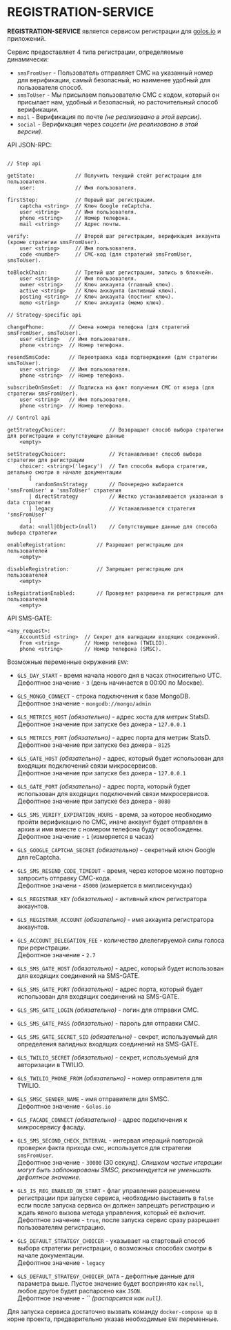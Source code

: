 # REGISTRATION-SERVICE

**REGISTRATION-SERVICE** является сервисом регистрации для [golos.io](https://golos.io) и приложений.

Сервис предоставляет 4 типа регистрации, определяемые динамически:
 
 - `smsFromUser` - Пользователь отправляет СМС на указанный номер для верификации, самый безопасный, но наименее удобный для пользователя способ.
 - `smsToUser` - Мы присылаем пользователю СМС с кодом, который он присылает нам, удобный и безопасный, но расточительный способ верификации.
 - `mail` - Верификация по почте *(не реализовано в этой версии)*.
 - `social` - Верификация через *соцсети (не реализовано в этой версии)*.
 
API JSON-RPC:

 ```
 
 // Step api
 
 getState:             // Получить текущий стейт регистрации для пользователя.
     user:             // Имя пользователя.
 
 firstStep:            // Первый шаг регистрации.
     captcha <string>  // Ключ Google reCaptcha.
     user <string>     // Имя пользователя.
     phone <string>    // Номер телефона.
     mail <string>     // Адрес почты.
     
 verify:               // Второй шаг регистрации, верификация аккаунта (кроме стратегии smsFromUser).
     user <string>     // Имя пользователя.
     code <number>     // СМС-код (для стратегий smsFromUser, smsToUser).
     
 toBlockChain:         // Третий шаг регистрации, запись в блокчейн.
     user <string>     // Имя пользователя.
     owner <string>    // Ключ аккаунта (главный ключ).
     active <string>   // Ключ аккаунта (активный ключ).
     posting <string>  // Ключ аккаунта (постинг ключ).
     memo <string>     // Ключ аккаунта (мемо ключ).
     
 // Strategy-specific api    
     
 changePhone:        // Смена номера телефона (для стратегий smsFromUser, smsToUser).
     user <string>   // Имя пользователя.
     phone <string>  // Номер телефона.
     
 resendSmsCode:      // Переотравка кода подтверждения (для стратегии smsToUser).
     user <string>   // Имя пользователя.
     phone <string>  // Номер телефона.
     
 subscribeOnSmsGet:  // Подписка на факт получения СМС от юзера (для стратегии smsFromUser).
     user <string>   // Имя пользователя.
     phone <string>  // Номер телефона. 
     
 // Control api    
 
 getStrategyChoicer:              // Возвращает способ выбора стратегии для регистрации и сопутствующие данные
     <empty>
     
 setStrategyChoicer:              // Устанавливает способ выбора стратегии для регистрации
     choicer: <string>('legacy')  // Тип способа выбора стратегии, детально смотри в начале документации          
        [
          randomSmsStrategy       // Поочередно выбирается 'smsFromUser' и 'smsToUser' стратегия
        | directStrategy          // Жестко устанавливается указанная в data стратегия
        | legacy                  // Устанавливается стратегия 'smsFromUser'
        ]   
     data: <null|Object>(null)    // Сопутствующие данные для способа выбора стратегии
 
 enableRegistration:          // Разрешает регистрацию для пользователей
     <empty>
 
 disableRegistration:         // Запрещает регистрацию для пользователей
     <empty>
 
 isRegistrationEnabled:       // Проверяет разрешена ли регистрация для пользователей
     <empty>    
 ```

API SMS-GATE:

 ```
 <any_request>:
     AccountSid <string>  // Секрет для валидации входящих соединений.
     From <string>        // Номер телефона (TWILIO).
     phone <string>       // Номер телефона (SMSC). 
 ```

Возможные переменные окружения `ENV`:

  - `GLS_DAY_START` - время начала нового дня в часах относительно UTC.  
   Дефолтное значение - `3` (день начинается в 00:00 по Москве).
  
  - `GLS_MONGO_CONNECT` - строка подключения к базе MongoDB.  
   Дефолтное значение - `mongodb://mongo/admin`
  
  - `GLS_METRICS_HOST` *(обязательно)* - адрес хоста для метрик StatsD.   
   Дефолтное значение при запуске без докера - `127.0.0.1`
  
  - `GLS_METRICS_PORT` *(обязательно)* - адрес порта для метрик StatsD.  
   Дефолтное значение при запуске без докера - `8125`
  
  - `GLS_GATE_HOST` *(обязательно)* - адрес, который будет использован для входящих подключений связи микросервисов.  
   Дефолтное значение при запуске без докера - `127.0.0.1`
  
  - `GLS_GATE_PORT` *(обязательно)* - адрес порта, который будет использован для входящих подключений связи микросервисов.  
   Дефолтное значение при запуске без докера - `8080`
  
  - `GLS_SMS_VERIFY_EXPIRATION_HOURS` - время, за которое необходимо пройти верификацию по СМС, иначе аккаунт будет отправлен в архив и имя вместе с номером телефона будут освобождены.   
   Дефолтное значение - `1` (измеряется в часах)
  
  - `GLS_GOOGLE_CAPTCHA_SECRET` *(обязательно)* - секретный ключ Google для reCaptcha.
  
  - `GLS_SMS_RESEND_CODE_TIMEOUT` - время, через которое можно повторно запросить отправку СМС-кода.  
   Дефолтное значени - `45000` (измеряется в миллисекундах)
  
  - `GLS_REGISTRAR_KEY` *(обязательно)* - активный ключ регистратора аккаунтов.
  
  - `GLS_REGISTRAR_ACCOUNT` *(обязательно)* - имя аккаунта регистратора аккаунтов.
  
  - `GLS_ACCOUNT_DELEGATION_FEE` - количество длелегируемой силы голоса при реристрации.  
   Дефолтное значение - `2.7`
  
  - `GLS_SMS_GATE_HOST` *(обязательно)* - адрес, который будет использован для входящих соединений на SMS-GATE.
  
  - `GLS_SMS_GATE_PORT` *(обязательно)* - адрес порта, который будет использован для входящих соединений на SMS-GATE.
  
  - `GLS_SMS_GATE_LOGIN` *(обязательно)* - логин для отправки СМС.
  
  - `GLS_SMS_GATE_PASS` *(обязательно)* - пароль для отправки СМС.
                                                                                                                              
  - `GLS_SMS_GATE_SECRET_SID` *(обязательно)* - секрет, используемый для определения валидных входящих соединений на SMS-GATE.
  
  - `GLS_TWILIO_SECRET` *(обязательно)* - секрет, используемый для авторизации в TWILIO.
  
  - `GLS_TWILIO_PHONE_FROM` *(обязательно)* - номер отправителя для TWILIO.
  
  - `GLS_SMSC_SENDER_NAME` - имя отправителя для SMSC.  
   Дефолтное значение - `Golos.io`
   
  - `GLS_FACADE_CONNECT` *(обязательно)* - адрес подключения к микросервису фасаду.
  
  - `GLS_SMS_SECOND_CHECK_INTERVAL` - интервал итераций повторной проверки факта прихода смс, используется для стратегии `smsFromUser`.  
   Дефолтное значение - `30000` (30 секунд). *Слишком частые итерации могут быть заблокированы SMSC, рекомендуется не уменьшать дефолтное значение.*
   
  - `GLS_IS_REG_ENABLED_ON_START` - флаг управления разрешением регистрации при запуске сервиса, необходимо выставить в `false` если после запуска сервиса он должен запрещать регистрацию и ждать явного вызова метода управления, который её включит.  
    Дефолтное значение - `true`, после запуска сервис сразу разрешает пользователям регистрацию.
    
  - `GLS_DEFAULT_STRATEGY_CHOICER` - указывает на стартовый способ выбора стратегии регистрации, о возможных способах смотри в начале документации.  
    Дефолтное значение - `legacy` 
    
  - `GLS_DEFAULT_STRATEGY_CHOICER_DATA` - дефолтные данные для параметра выше. Пустое значение будет воспринято как `null`, любое другое будет распарсено как `JSON`.  
    Дефолтное значение - `` *(распарсится как `null`)*.    
 
Для запуска сервиса достаточно вызвать команду `docker-compose up` в корне проекта, предварительно указав
необходимые `ENV` переменные. 
